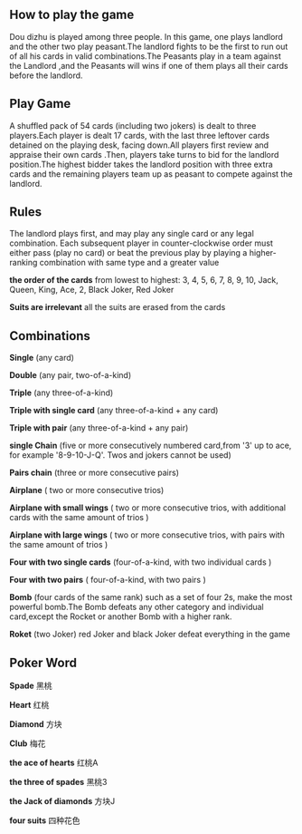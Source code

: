 ## How to play the game ##
  Dou dizhu is played among three people. In this game, one plays landlord and the other two play peasant.The landlord fights to be the first to run out of all his cards in valid combinations.The Peasants play in a team against the Landlord ,and the Peasants  will wins if one of them plays all their cards before the landlord.
## Play Game ##
A shuffled pack of 54 cards (including two jokers) is dealt to three players.Each player is dealt 17 cards, with the last three leftover cards detained on the playing desk, facing down.All players first review and appraise their own cards .Then, players take turns to bid for the landlord position.The highest bidder takes the landlord position with three extra cards and the remaining players team up as peasant to compete against the landlord.

## Rules ##
The landlord plays first, and may play any single card or any legal combination. Each subsequent player in counter-clockwise order must either pass (play no card) or beat the previous play by playing a higher-ranking combination with same type and a greater value


**the order of the cards** from lowest to highest: 3, 4, 5, 6, 7, 8, 9, 10, Jack, Queen, King, Ace, 2, Black Joker, Red Joker

**Suits are irrelevant** all the suits are erased from the cards

## Combinations ##
**Single** (any card)

**Double** (any pair, two-of-a-kind)

**Triple** (any three-of-a-kind)

**Triple with single card** (any three-of-a-kind + any card)

**Triple  with pair** (any three-of-a-kind + any pair)

**single Chain** (five or more consecutively numbered card,from '3' up to ace, for example '8-9-10-J-Q'. Twos and jokers cannot be used)

**Pairs chain** (three or more consecutive pairs)

**Airplane** ( two or more consecutive trios)

**Airplane with small wings** ( two or more consecutive trios, with additional cards with the same amount of trios )

**Airplane with large wings** ( two or more consecutive trios, with pairs with the same amount of trios )

**Four with two single cards**  (four-of-a-kind, with two individual cards )

**Four with two pairs**  ( four-of-a-kind, with two pairs )

**Bomb** (four cards of the same rank) such as a set of four 2s, make the most powerful bomb.The Bomb defeats any other category and individual card,except the Rocket or another Bomb with a higher rank.

**Roket** (two Joker)  red Joker and black Joker defeat everything in the game

## Poker Word ##

**Spade** 黑桃 

**Heart** 红桃

**Diamond** 方块

**Club** 梅花

**the ace of hearts** 红桃A

**the three of spades** 黑桃3

**the Jack of diamonds** 方块J

**four suits** 四种花色